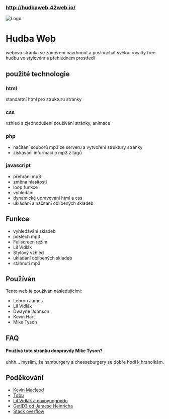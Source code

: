 
### http://hudbaweb.42web.io/
![Logo](https://cdn.discordapp.com/attachments/1059406496846331957/1245477994923823135/velke_logo.png?ex=6658e545&is=665793c5&hm=60bb28f278e1002859e7c74d8d45576b4d45955a621500a1aa443701bc0d2833&)


# Hudba Web

webová stránka se záměrem navrhnout a poslouchat svělou royalty free hudbu ve stylovém a přehledném prostředí
## použité technologie

### html
standartní html pro strukturu stránky
### css
vzhled a zjednodušení používání stránky, animace
### php
- načítání souborů mp3 ze serveru a vytvoření struktury stránky
- získávání informací o mp3 z tagů
### javascript
- přehrání mp3
- změna hlasitosti
- loop funkce
- vyhledání
- dynamické upravování html a css
- ukládání a načítání oblíbených skladeb
## Funkce

- vyhledávání skladeb
- poslech mp3
- Fullscreen režim
- Lil Vidlák
- Stylový vzhled
- ukládání oblíbených skladeb
- stáhnutí mp3


## Používán

Tento web je používán následujícími:

- Lebron James
- Lil Vidlák
- Dwayne Johnson
- Kevin Hart
- Mike Tyson

## FAQ

#### Používá tuto stránku doopravdy Mike Tyson?

uhhh... myslím, že hamburgery a cheeseburgery se dobře hodí k hranolkám.
## Poděkování

 - [Kevin Macleod](https://www.youtube.com/@incompetech_kmac)
 - [Tobu](https://www.youtube.com/@tobuofficial)
 - [Lil Vidlák a naxoyungpedo](https://www.youtube.com/channel/UC9LmQmhp6p1-w1fjlfbo3qw)
 - [GetID3 od Jamese Heinricha](https://github.com/JamesHeinrich/getID3)
 - [Stack overflow](https://stackoverflow.com/)



